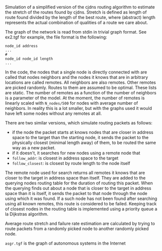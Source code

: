 Simulation of a simplified version of the cjdns routing algorithm to estimate the stretch of
the routes found by cjdns. Stretch is defined as length of route found divided
by the length of the best route, where (abstract) length represents the actual combination
of qualities of a route we care about.

The graph of the network is read from stdin in trivial graph format.
See ex2.tgf for example, the file format is the following:

	node_id address
	...
	#
	node_id node_id length
	...

	

In the code, the nodes that a single node is directly connected with are
called that nodes neighbors and the nodes it knows that are in arbitrary
locations are called remotes. All neighbors are also remotes. Other remotes
are picked randomly. Routes to them are assumed to be optimal. These lists
are static. The number of remotes as a function of the number of neighbors
is a parameter of the model. At the moment, the number of remotes is linearly
scaled with `N_nodes/500` for nodes with average number of neighbors. In reality
this is a lot smaller, but with the graphs used it would have left some nodes
without any remotes at all.

There are two similar versions, which simulate routing packets as follows:

- if the node the packet starts at knows nodes that are closer in address
space to the target than the starting node, it sends the packet to the physically closest
(minimal length away) of them, to be routed the same way as a new packet.
- if it doesn't, it searches for new nodes using a remote node that
 - `follow_addr`: is closest in address space to the target
 - `follow_closest`: is closest by route length to the node itself

The remote node used for search returns all remotes it knows that are
closer to the target in address space than itself. They are added to
the querying nodes routing table for the duration of routing this packet.
When the querying finds out about a node that is closer to the target in
address space than it is itself, it sends the packet to that node through
the node using which it was found.
If a such node has not been found after searching using all known remotes,
this route is considered to be failed. Keeping track of closest nodes in
the routing table is implemented using a priority queue a la Dijkstras
algorithm.

Average route stretch and failure rate estimation are calculated by trying
to route packets from a randomly picked node to another randomly picked node.

`asgr.tgf` is the graph of autonomous systems in the Internet
